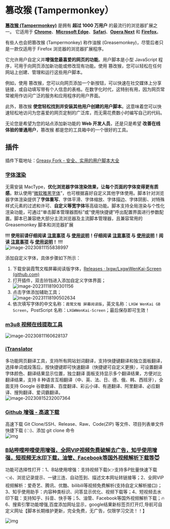 # 篡改猴 (Tampermonkey）

[**篡改猴 (Tampermonkey)**](https://www.tampermonkey.net/index.php?browser=edge) 是拥有 **超过 1000 万用户** 的最流行的浏览器扩展之一。 它适用于 [**Chrome**](https://www.tampermonkey.net/index.php?browser=chrome)、[**Microsoft Edge**](https://www.tampermonkey.net/index.php?browser=edge)、[**Safari**](https://www.tampermonkey.net/index.php?browser=safari)、[**Opera Next**](https://www.tampermonkey.net/index.php?browser=opera) 和 [**Firefox**](https://www.tampermonkey.net/index.php?browser=firefox)。

有些人也会把篡改猴 (Tampermonkey) 称作油猴 (Greasemonkey)，尽管后者只是一款仅适用于 Firefox 浏览器的浏览器扩展程序。

它允许用户自定义并**增强您最喜爱的网页的功能**。用户脚本是小型 JavaScript 程序，可用于向网页添加新功能或修改现有功能。使用 篡改猴，您可以轻松在任何网站上创建、管理和运行这些用户脚本。

例如，使用 篡改猴，您可以向网页添加一个新按钮，可以快速在社交媒体上分享链接，或自动填写带有个人信息的表格。在数字化时代，这特别有用，因为网页常常被用作访问广泛的服务和应用程序的用户界面。

此外，篡改猴 **使您轻松找到并安装其他用户创建的用户脚本**。这意味着您可以快速轻松地访问为您喜爱的网页定制的广泛库，而无需花费数小时编写自己的代码。

无论您是希望为您的站点添加新功能的 **Web 开发人员**，还是只是希望 **改善在线体验的普通用户**，篡改猴 都是您的工具箱中的一个很好的工具。

## 插件

插件下载地址：[Greasy Fork - 安全、实用的用户脚本大全](https://greasyfork.org/zh-CN)

### [字体渲染](https://greasyfork.org/zh-CN/scripts/416688-字体渲染-自用脚本)

无需安装 MacType，**优化浏览器字体渲染效果，让每个页面的字体变得更有质感**。默认使用“<u>微软雅黑字体</u>”，也可根据喜好自定义其他字体使用。脚本针对浏览器字体渲染提供了**字体重写**、字体平滑、字体缩放、字体描边、字体阴影、对特殊样式元素的过滤和许可、**自定义等宽字体**等高级功能。脚本支持全局渲染与个性化渲染功能，可通过“单击脚本管理器图标”或“使用快捷键”呼出配置界面进行参数配置。脚本已兼容绝大部分主流浏览器及主流脚本管理器，且兼容常用的 Greasemonkey 脚本和浏览器扩展

**!!! 使用前请仔细阅读 [注意事项](https://greasyfork.org/zh-CN/scripts/416688-字体渲染-自用脚本#warning) 与 [使用说明](https://greasyfork.org/zh-CN/scripts/416688-字体渲染-自用脚本#guide)！仔细阅读 [注意事项](https://greasyfork.org/zh-CN/scripts/416688-字体渲染-自用脚本#warning) 与 [使用说明](https://greasyfork.org/zh-CN/scripts/416688-字体渲染-自用脚本#guide)！阅读 [注意事项](https://greasyfork.org/zh-CN/scripts/416688-字体渲染-自用脚本#warning) 与 [使用说明](https://greasyfork.org/zh-CN/scripts/416688-字体渲染-自用脚本#guide)！ !!!** <br />![image-20230811155838997](https://fastly.jsdelivr.net/gh/xihuanxiaorang/img/202308111559603.png)

添加自定义字体，具体步骤如下所示：

1. 下载安装霞骛文楷屏幕阅读版字体，[Releases · lxgw/LxgwWenKai-Screen (github.com)](https://github.com/lxgw/LxgwWenKai-Screen/releases/)
2. 打开插件，双击铃铛进入添加自定义字体界面；<br />![image-20231118190301156](https://cdn.jsdelivr.net/gh/xihuanxiaorang/img/202311181935146.png)
3. 点击字体添加辅助工具； <br />![image-20231118190502634](https://cdn.jsdelivr.net/gh/xihuanxiaorang/img/202311181936952.png)
4. 依次填写字体的中文名称：`霞鹜文楷 屏幕阅读版`，英文名称：`LXGW WenKai GB Screen`，PostScript 名称：`LXGWWenKai-Screen`；最后保存即可生效！

### [m3u8 视频在线提取工具](https://blog.luckly-mjw.cn/tool-show/m3u8-downloader/index.html)

<img src="https://fastly.jsdelivr.net/gh/xihuanxiaorang/img/202308111606225.png" alt="image-20230811160628137" />

### [iTranslator](https://greasyfork.org/zh-CN/scripts/453186-itranslator)

多功能网页翻译工具，支持所有网站划词翻译，支持快捷键翻译和独立面板翻译，选择单词或段落后，按快捷键即可快速翻译（快捷键可自定义更换），可设置翻译字体颜色、翻译结果显示位置，独立翻译 面板支持显示多个翻译结果，方便对比翻译结果，支持 8 种语言互相翻译（中、英、法、日、德、俄、韩、西班牙），全面支持 Google 谷歌翻译、百度翻译、彩云小译、有道翻译、阿里翻译、必应翻译、搜狗翻译、爱词霸翻译。<br />![image-20230815232007364](https://fastly.jsdelivr.net/gh/xihuanxiaorang/img/202308152320406.png)

### [Github 增强 - 高速下载](https://greasyfork.org/zh-CN/scripts/412245-github-增强-高速下载)

高速下载 Git Clone/SSH、Release、Raw、Code(ZIP) 等文件、项目列表单文件快捷下载 (☁)、添加 git clone 命令 <br /> ![img](https://greasyfork.s3.us-east-2.amazonaws.com/r8prrctxxlsdsvdjwx6pb49vlrf3)

### [B站哔哩哔哩使用增强，全网VIP视频免费破解去广告，知乎使用增强，短视频无水印下载，油管、Facebook等国外视频解析下载等😈](https://greasyfork.org/zh-CN/scripts/469407-b站哔哩哔哩使用增强-全网vip视频免费破解去广告-知乎使用增强-短视频无水印下载-油管-facebook等国外视频解析下载等)

功能可选择性打开：1、B站使用增强：支持视频下载(👉支持多P批量快速下载👈)、浏览记录提示、一键三连、自动签到、描述文本网址转链接等；2、全网VIP视频解析：爱奇艺、腾讯、优酷、bilibili等视频免费解析(支持自定义解析接口)；3、知乎使用助手：内容种类标识、问答显示优化、视频下载等；4、短视频去水印下载：支持知乎、抖音、快手等；5、油管、Facebook等国外视频解析下载；🔥6、搜索引擎功能增强,百度添加网址显示，google结果新标签页打开灯,导航可自定义网址【脚本长期维护更新，完全免费，无广告，仅限学习交流！！】

![img](https://pic.rmb.bdstatic.com/bjh/d09f94e70e90eb839e9d915aed40006e.png)

